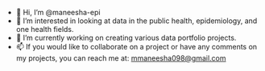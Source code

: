 - 👋 Hi, I’m @maneesha-epi
- 👀 I’m interested in looking at data in the public health, epidemiology, and one health fields. 
- 🌱 I’m currently working on creating various data portfolio projects. 
- 📫 If you would like to collaborate on a project or have any comments on my projects, you can reach me at: mmaneesha098@gmail.com 

<!---
maneesha-epi/maneesha-epi is a ✨ special ✨ repository because its `README.md` (this file) appears on your GitHub profile.
You can click the Preview link to take a look at your changes.
--->
